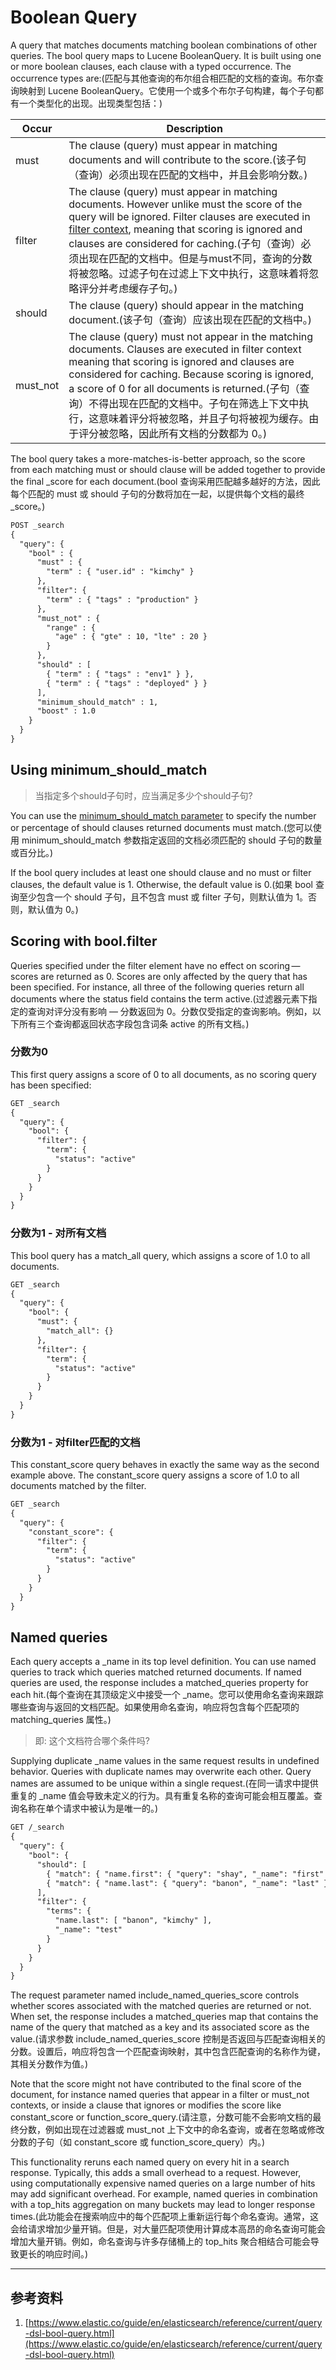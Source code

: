 # Boolean Query
A query that matches documents matching boolean combinations of other queries. The bool query maps to Lucene BooleanQuery. It is built using one or more boolean clauses, each clause with a typed occurrence. The occurrence types are:(匹配与其他查询的布尔组合相匹配的文档的查询。布尔查询映射到 Lucene BooleanQuery。它使用一个或多个布尔子句构建，每个子句都有一个类型化的出现。出现类型包括：)

|Occur|Description|
|---|---|
|must|The clause (query) must appear in matching documents and will contribute to the score.(该子句（查询）必须出现在匹配的文档中，并且会影响分数。)|
|filter|The clause (query) must appear in matching documents. However unlike must the score of the query will be ignored. Filter clauses are executed in [filter context](../015A.The%20search%20API.md), meaning that scoring is ignored and clauses are considered for caching.(子句（查询）必须出现在匹配的文档中。但是与must不同，查询的分数将被忽略。过滤子句在过滤上下文中执行，这意味着将忽略评分并考虑缓存子句。)|
|should|The clause (query) should appear in the matching document.(该子句（查询）应该出现在匹配的文档中。)|
|must_not|The clause (query) must not appear in the matching documents. Clauses are executed in filter context meaning that scoring is ignored and clauses are considered for caching. Because scoring is ignored, a score of 0 for all documents is returned.(子句（查询）不得出现在匹配的文档中。子句在筛选上下文中执行，这意味着评分将被忽略，并且子句将被视为缓存。由于评分被忽略，因此所有文档的分数都为 0。)|

The bool query takes a more-matches-is-better approach, so the score from each matching must or should clause will be added together to provide the final _score for each document.(bool 查询采用匹配越多越好的方法，因此每个匹配的 must 或 should 子句的分数将加在一起，以提供每个文档的最终 _score。)
```txt
POST _search
{
  "query": {
    "bool" : {
      "must" : {
        "term" : { "user.id" : "kimchy" }
      },
      "filter": {
        "term" : { "tags" : "production" }
      },
      "must_not" : {
        "range" : {
          "age" : { "gte" : 10, "lte" : 20 }
        }
      },
      "should" : [
        { "term" : { "tags" : "env1" } },
        { "term" : { "tags" : "deployed" } }
      ],
      "minimum_should_match" : 1,
      "boost" : 1.0
    }
  }
}
```

## Using minimum_should_match
> 当指定多个should子句时，应当满足多少个should子句?

You can use the [minimum_should_match parameter](../016.Query%20Parameter/000.minimum_should_match%20parameter.md) to specify the number or percentage of should clauses returned documents must match.(您可以使用 minimum_should_match 参数指定返回的文档必须匹配的 should 子句的数量或百分比。)

If the bool query includes at least one should clause and no must or filter clauses, the default value is 1. Otherwise, the default value is 0.(如果 bool 查询至少包含一个 should 子句，且不包含 must 或 filter 子句，则默认值为 1。否则，默认值为 0。)

## Scoring with bool.filter
Queries specified under the filter element have no effect on scoring — scores are returned as 0. Scores are only affected by the query that has been specified. For instance, all three of the following queries return all documents where the status field contains the term active.(过滤器元素下指定的查询对评分没有影响 — 分数返回为 0。分数仅受指定的查询影响。例如，以下所有三个查询都返回状态字段包含词条 active 的所有文档。)

### 分数为0 
This first query assigns a score of 0 to all documents, as no scoring query has been specified:
```txt
GET _search
{
  "query": {
    "bool": {
      "filter": {
        "term": {
          "status": "active"
        }
      }
    }
  }
}
```

### 分数为1 - 对所有文档
This bool query has a match_all query, which assigns a score of 1.0 to all documents.
```txt
GET _search
{
  "query": {
    "bool": {
      "must": {
        "match_all": {}
      },
      "filter": {
        "term": {
          "status": "active"
        }
      }
    }
  }
}
```

### 分数为1 - 对filter匹配的文档
This constant_score query behaves in exactly the same way as the second example above. The constant_score query assigns a score of 1.0 to all documents matched by the filter.
```txt
GET _search
{
  "query": {
    "constant_score": {
      "filter": {
        "term": {
          "status": "active"
        }
      }
    }
  }
}
```

## Named queries
Each query accepts a _name in its top level definition. You can use named queries to track which queries matched returned documents. If named queries are used, the response includes a matched_queries property for each hit.(每个查询在其顶级定义中接受一个 _name。您可以使用命名查询来跟踪哪些查询与返回的文档匹配。如果使用命名查询，响应将包含每个匹配项的 matching_queries 属性。)
> 即: 这个文档符合哪个条件吗?

Supplying duplicate _name values in the same request results in undefined behavior. Queries with duplicate names may overwrite each other. Query names are assumed to be unique within a single request.(在同一请求中提供重复的 _name 值会导致未定义的行为。具有重复名称的查询可能会相互覆盖。查询名称在单个请求中被认为是唯一的。)

```txt
GET /_search
{
  "query": {
    "bool": {
      "should": [
        { "match": { "name.first": { "query": "shay", "_name": "first" } } },
        { "match": { "name.last": { "query": "banon", "_name": "last" } } }
      ],
      "filter": {
        "terms": {
          "name.last": [ "banon", "kimchy" ],
          "_name": "test"
        }
      }
    }
  }
}
```

The request parameter named include_named_queries_score controls whether scores associated with the matched queries are returned or not. When set, the response includes a matched_queries map that contains the name of the query that matched as a key and its associated score as the value.(请求参数 include_named_queries_score 控制是否返回与匹配查询相关的分数。设置后，响应将包含一个匹配查询映射，其中包含匹配查询的名称作为键，其相关分数作为值。)

Note that the score might not have contributed to the final score of the document, for instance named queries that appear in a filter or must_not contexts, or inside a clause that ignores or modifies the score like constant_score or function_score_query.(请注意，分数可能不会影响文档的最终分数，例如出现在过滤器或 must_not 上下文中的命名查询，或者在忽略或修改分数的子句（如 constant_score 或 function_score_query）内。)

This functionality reruns each named query on every hit in a search response. Typically, this adds a small overhead to a request. However, using computationally expensive named queries on a large number of hits may add significant overhead. For example, named queries in combination with a top_hits aggregation on many buckets may lead to longer response times.(此功能会在搜索响应中的每个匹配项上重新运行每个命名查询。通常，这会给请求增加少量开销。但是，对大量匹配项使用计算成本高昂的命名查询可能会增加大量开销。例如，命名查询与许多存储桶上的 top_hits 聚合相结合可能会导致更长的响应时间。)

---

## 参考资料
1. [https://www.elastic.co/guide/en/elasticsearch/reference/current/query-dsl-bool-query.html](https://www.elastic.co/guide/en/elasticsearch/reference/current/query-dsl-bool-query.html)

